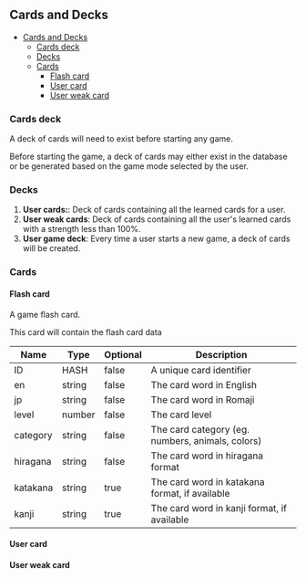 ## Cards and Decks

- [Cards and Decks](#cards-and-decks)
  - [Cards deck](#cards-deck)
  - [Decks](#decks)
  - [Cards](#cards)
    - [Flash card](#flash-card)
    - [User card](#user-card)
    - [User weak card](#user-weak-card)

### Cards deck

A deck of cards will need to exist before starting any game.

Before starting the game, a deck of cards may either exist in the database or be generated based on the game mode selected by the user.

### Decks

1. **User cards:**: Deck of cards containing all the learned cards for a user.
1. **User weak cards**: Deck of cards containing all the
user's learned cards with a strength less than 100%.
1. **User game deck**: Every time a user starts a new game,
a deck of cards will be created.

### Cards

#### Flash card

A game flash card.

This card will contain the flash card data

Name     | Type   | Optional | Description
---------|--------|----------|------------
ID       | HASH   | false    | A unique card identifier
en       | string | false    | The card word in English
jp       | string | false    | The card word in Romaji
level    | number | false    | The card level
category | string | false    | The card category (eg. numbers, animals, colors)
hiragana | string | false    | The card word in hiragana format
katakana | string | true     | The card word in katakana format, if available
kanji    | string | true     | The card word in kanji format, if available

#### User card
#### User weak card
